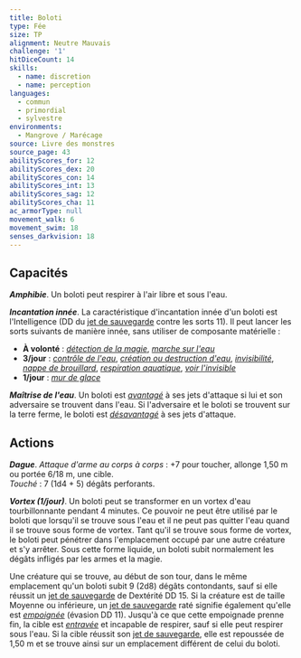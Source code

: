 ```yaml
---
title: Boloti
type: Fée
size: TP
alignment: Neutre Mauvais
challenge: '1'
hitDiceCount: 14
skills:
  - name: discretion
  - name: perception
languages:
  - commun
  - primordial
  - sylvestre
environments:
  - Mangrove / Marécage
source: Livre des monstres
source_page: 43
abilityScores_for: 12
abilityScores_dex: 20
abilityScores_con: 14
abilityScores_int: 13
abilityScores_sag: 12
abilityScores_cha: 11
ac_armorType: null
movement_walk: 6
movement_swim: 18
senses_darkvision: 18
---
```

## Capacités
_**Amphibie**_. Un boloti peut respirer à l'air libre et sous l'eau.

_**Incantation innée**_. La caractéristique d'incantation innée d'un boloti est l'Intelligence (DD du [jet de sauvegarde](/utiliser-les-caracteristiques/#jets-de-sauvegarde) contre les sorts 11). Il peut lancer les sorts suivants de manière innée, sans utiliser de composante matérielle :
* **À volonté** : [_détection de la magie_](/grimoire/detection-de-la-magie/), [_marche sur l'eau_](/grimoire/marche-sur-l-eau/)
* **3/jour** : [_contrôle de l'eau_](/grimoire/controle-de-l-eau/), [_création ou destruction d'eau_](/grimoire/creation-ou-destruction-d-eau/), [_invisibilité_](/grimoire/invisibilite/), [_nappe de brouillard_](/grimoire/nappe-de-brouillard/), [_respiration aquatique_](/grimoire/respiration-aquatique/), [_voir l'invisible_](/grimoire/voir-l-invisible/)
* **1/jour** : [_mur de glace_](/grimoire/mur-de-glace/)

_**Maîtrise de l'eau**_. Un boloti est [_avantagé_](/utiliser-les-caracteristiques/#avantage-et-desavantage) à ses jets d'attaque si lui et son adversaire se trouvent dans l'eau. Si l'adversaire et le boloti se trouvent sur la terre ferme, le boloti est [_désavantagé_](/utiliser-les-caracteristiques/#avantage-et-desavantage) à ses jets d'attaque.

## Actions
_**Dague**_. _Attaque d'arme au corps à corps_ : +7 pour toucher, allonge 1,50 m ou portée 6/18 m, une cible.  
_Touché_ : 7 (1d4 + 5) dégâts perforants.

_**Vortex (1/jour)**_. Un boloti peut se transformer en un vortex d'eau tourbillonnante pendant 4 minutes. Ce pouvoir ne peut être utilisé par le boloti que lorsqu'il se trouve sous l'eau et il ne peut pas quitter l'eau quand il se trouve sous forme de vortex. Tant qu'il se trouve sous forme de vortex, le boloti peut pénétrer dans l'emplacement occupé par une autre créature et s'y arrêter. Sous cette forme liquide, un boloti subit normalement les dégâts infligés par les armes et la magie.

Une créature qui se trouve, au début de son tour, dans le même emplacement qu'un boloti subit 9 (2d8) dégâts contondants, sauf si elle réussit un [jet de sauvegarde](/utiliser-les-caracteristiques/#jets-de-sauvegarde) de Dextérité DD 15. Si la créature est de taille Moyenne ou inférieure, un [jet de sauvegarde](/utiliser-les-caracteristiques/#jets-de-sauvegarde) raté signifie également qu'elle est [_empoignée_](/gerer-la-sante-du-personnage/#empoigne) (évasion DD 11). Jusqu'à ce que cette empoignade prenne fin, la cible est [_entravée_](/gerer-la-sante-du-personnage/#entrave) et incapable de respirer, sauf si elle peut respirer sous l'eau. Si la cible réussit son [jet de sauvegarde](/utiliser-les-caracteristiques/#jets-de-sauvegarde), elle est repoussée de 1,50 m et se trouve ainsi sur un emplacement différent de celui du boloti.
